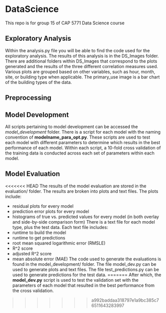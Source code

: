# DataScience
This repo is for group 15 of CAP 5771 Data Science course

## Exploratory Analysis
Within the analysis.py file you will be able to find the code used for the exploratory analysis. The results of this analysis is in the DS_Images folder. There are additional folders within DS_Images that correspond to the plots generated and the results of the three different correlation measures used. Various plots are grouped based on other variables, such as hour, month, site, or building type when applicable. The primary_use image is a bar chart of the building types of the data.

## Preprocessing

## Model Development
All scripts pertaining to model development can be accessed the *model_development* folder. There is a script for each model with the naming convention of **modelname_para_opt.py**. These scripts are used to test each model with different parameters to determine which results in the best performance of each model. Within each script, a 10-fold cross validation of the training data is conducted across each set of parameters within each model. 

## Model Evaluation
<<<<<<< HEAD
The results of the model evaluation are stored in the evaluation/ folder. The results are broken into plots and text files.
The plots include:
- residual plots for every model
- prediction error plots for every model
- histograms of true vs. predicted values for every model (in both overlay and side-by-side comparison form)
There is a text file for each model type, plus the test data. Each text file includes:
- runtime to build the model
- runtime to get predictions
- root mean squared logarithmic error (RMSLE)
- R^2 score
- adjusted R^2 score
- mean absolute error (MAE)
The code used to generate the evaluations is found in the model_development/ folder. The file model_dev.py can be used to generate plots and text files. The file test_predictions.py can be used to generate predictions for the test data.
=======
After which, the **model_dev.py** script is used to test the validation set with the parameters of each model that resulted in the best performance from the cross validation. 
>>>>>>> a992baddaa318797e1a9bc385c76511643283997
